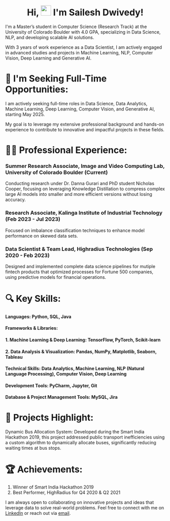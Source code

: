 # <h1 align="center"> Hi, <img src="https://media.giphy.com/media/hvRJCLFzcasrR4ia7z/giphy.gif" width="32"> I'm Sailesh Dwivedy!</h1>
I'm a Master’s student in Computer Science (Research Track) at the University of Colorado Boulder with 4.0 GPA, specializing in Data Science, NLP, and developing scalable AI solutions. 

With 3 years of work experience as a Data Scientist, I am actively engaged in advanced studies and projects in Machine Learning, NLP, Computer Vision, Deep Learning and Generative AI.
# 🌟 I'm Seeking Full-Time Opportunities:

I am actively seeking full-time roles in Data Science, Data Analytics, Machine Learning, Deep Learning, Computer Vision, and Generative AI, starting May 2025. 

My goal is to leverage my extensive professional background and hands-on experience to contribute to innovative and impactful projects in these fields.

# 👨‍💻 Professional Experience:

### **Summer Research Associate, Image and Video Computing Lab, University of Colorado Boulder (Current)**
Conducting research under Dr. Danna Gurari and PhD student Nicholas Cooper, focusing on leveraging Knowledge Distillation to compress complex large AI models into smaller and more efficient versions without losing accuracy.
### **Research Associate, Kalinga Institute of Industrial Technology (Feb 2023 - Jul 2023)**
Focused on imbalance classification techniques to enhance model performance on skewed data sets.
### **Data Scientist & Team Lead, Highradius Technologies (Sep 2020 - Feb 2023)**
Designed and implemented complete data science pipelines for mutiple fintech products that optimized processes for Fortune 500 companies, using predictive models for financial operations.

# 🔍 Key Skills:

#### Languages: Python, SQL, Java
#### Frameworks & Libraries:
#### 1. Machine Learning & Deep Learning: TensorFlow, PyTorch, Scikit-learn
#### 2. Data Analysis & Visualization: Pandas, NumPy, Matplotlib, Seaborn, Tableau
#### Technical Skills: Data Analytics, Machine Learning, NLP (Natural Language Processing), Computer Vision, Deep Learning
#### Development Tools: PyCharm, Jupyter, Git
#### Database & Project Management Tools: MySQL, Jira

# 🚀 Projects Highlight:

Dynamic Bus Allocation System: Developed during the Smart India Hackathon 2019, this project addressed public transport inefficiencies using a custom algorithm to dynamically allocate buses, significantly reducing waiting times at bus stops.

# 🏆 Achievements:

1. Winner of Smart India Hackathon 2019
2. Best Performer, HighRadius for Q4 2020 & Q2 2021

I am always open to collaborating on innovative projects and ideas that leverage data to solve real-world problems. Feel free to connect with me on [LinkedIn](https://www.linkedin.com/in/saileshdwivedy/) or reach out via [email](sailesh.dwivedy@colorado.edu).

